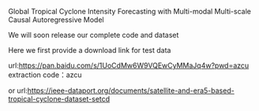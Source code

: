 Global Tropical Cyclone Intensity Forecasting with Multi-modal Multi-scale Causal Autoregressive Model

We will soon release our complete code and dataset

Here we first provide a download link for test data

url:https://pan.baidu.com/s/1UoCdMw6W9VQEwCyMMaJq4w?pwd=azcu 
extraction code：azcu

or url:https://ieee-dataport.org/documents/satellite-and-era5-based-tropical-cyclone-dataset-setcd
